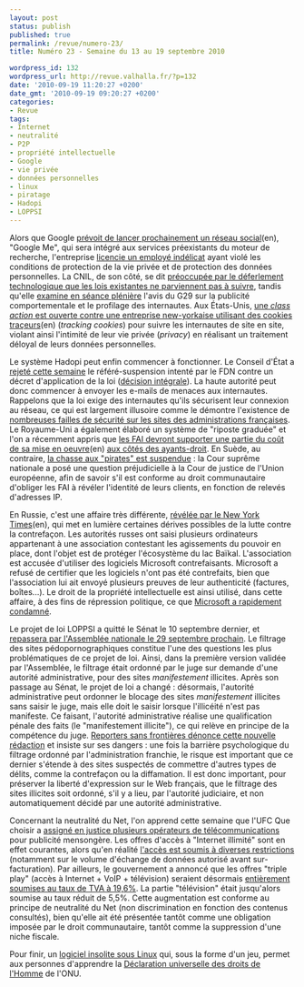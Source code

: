 ```yaml
---
layout: post
status: publish
published: true
permalink: /revue/numero-23/
title: Numéro 23 - Semaine du 13 au 19 septembre 2010

wordpress_id: 132
wordpress_url: http://revue.valhalla.fr/?p=132
date: '2010-09-19 11:20:27 +0200'
date_gmt: '2010-09-19 09:20:27 +0200'
categories:
- Revue
tags:
- Internet
- neutralité
- P2P
- propriété intellectuelle
- Google
- vie privée
- données personnelles
- linux
- piratage
- Hadopi
- LOPPSI
---
```

<p>Alors que Google <a href="http://arstechnica.com/web/news/2010/09/google-planning-to-ape-facebook-for-google-me-social-network.ars">prévoit de lancer prochainement un réseau social</a><span class="lang">(en)</span>, "Google Me", qui sera intégré aux services préexistants du moteur de recherche, l'entreprise <a href="http://www.lemondeinformatique.fr/actualites/lire-un-salarie-de-google-vire-pour-violation-des-donnees-personnelles-31658.html">licencie un employé indélicat</a> ayant violé les conditions de protection de la vie privée et de protection des données personnelles. La CNIL, de son côté, se dit <a href="http://www.numerama.com/magazine/16784-la-cnil-se-dit-extremement-preoccupee-par-le-deferlement-high-tech.html">préoccupée par le déferlement technologique que les lois existantes ne parviennent pas à suivre</a>, tandis qu'elle <a href="http://www.cnil.fr/nc/la-cnil/actu-cnil/article/article/seance-pleniere-du-9-septembre-2010/">examine en séance plénière</a> l'avis du G29 sur la publicité comportementale et le profilage des internautes. Aux États-Unis, <a href="http://arstechnica.com/tech-policy/news/2010/09/lawsuit-targets-advertiser-over-sneaky-html5-pseudo-cookies.ars">une <i>class action</i> est ouverte contre une entreprise new-yorkaise utilisant des cookies traçeurs</a><span class="lang">(en)</span> (<i>tracking cookies</i>) pour suivre les internautes de site en site, violant ainsi l'intimité de leur vie privée (<i>privacy</i>) en réalisant un traitement déloyal de leurs données personnelles.</p>
<p>Le système Hadopi peut enfin commencer à fonctionner. Le Conseil d'État a <a href="http://www.zdnet.fr/actualites/le-conseil-d-etat-rejette-le-recours-du-fdn-hadopi-evite-la-paralysie-pour-l-instant-39754590.htm">rejeté cette semaine</a> le référé-suspension intenté par le FDN contre un décret d'application de la loi (<a href="http://www.pcinpact.com/actu/news/59372-hadopi-conseil-detat-fdn.htm">décision intégrale</a>). La haute autorité peut donc commencer à envoyer les e-mails de menaces aux internautes. Rappelons que la loi exige des internautes qu'ils sécurisent leur connexion au réseau, ce qui est largement illusoire comme le démontre l'existence de <a href="http://www.numerama.com/magazine/16753-la-negligence-caracterisee-des-sites-gouvernementaux.html">nombreuses failles de sécurité sur les sites des administrations françaises</a>. Le Royaume-Uni a également élaboré un système de "riposte graduée" et l'on a récemment appris que <a href="http://arstechnica.com/tech-policy/news/2010/09/should-isps-pay-for-p2p-warning-letters-uk-says-yes.ars">les FAI devront supporter une partie du coût de sa mise en oeuvre</a><span class="lang">(en)</span> <a href="http://www.numerama.com/magazine/16766-en-grande-bretagne-la-riposte-graduee-sera-payee-par-les-ayants-droit-et-les-fai.html">aux côtés des ayants-droit</a>. En Suède, au contraire, <a href="http://www.numerama.com/magazine/16812-la-chasse-aux-pirates-suspendue-en-suede.html">la chasse aux "pirates" est suspendue</a> : la Cour suprême nationale a posé une question préjudicielle à la Cour de justice de l'Union européenne, afin de savoir s'il est conforme au droit communautaire d'obliger les FAI à révéler l'identité de leurs clients, en fonction de relevés d'adresses IP.</p>
<p>En Russie, c'est une affaire très différente, <a href="http://www.nytimes.com/2010/09/12/world/europe/12raids.html">révélée par le New York Times</a><span class="lang">(en)</span>, qui met en lumière certaines dérives possibles de la lutte contre la contrefaçon. Les autorités russes ont saisi plusieurs ordinateurs appartenant à une association contestant les agissements du pouvoir en place, dont l'objet est de protéger l'écosystème du lac Baïkal. L'association est accusée d'utiliser des logiciels Microsoft contrefaisants. Microsoft a refusé de certifier que les logiciels n'ont pas été contrefaits, bien que l'association lui ait envoyé plusieurs preuves de leur authenticité (factures, boîtes...). Le droit de la propriété intellectuelle est ainsi utilisé, dans cette affaire, à des fins de répression politique, ce que <a href="http://www.numerama.com/magazine/16770-microsoft-condame-l-exploitation-politique-des-lois-anti-piratage-sous-la-pression-mediatique.html">Microsoft a rapidement condamné</a>.</p>
<p>Le projet de loi LOPPSI a quitté le Sénat le 10 septembre dernier, et <a href="http://www.pcinpact.com/actu/news/59397-loppsi-blocage-lionel-tardy-filtrage.htm">repassera par l'Assemblée nationale le 29 septembre prochain</a>. Le filtrage des sites pédopornographiques constitue l'une des questions les plus problématiques de ce projet de loi. Ainsi, dans la première version validée par l'Assemblée, le filtrage était ordonné par le juge sur demande d'une autorité administrative, pour des sites <i>manifestement</i> illicites. Après son passage au Sénat, le projet de loi a changé : désormais, l'autorité administrative peut ordonner le blocage des sites <i>manifestement</i> illicites sans saisir le juge, mais elle doit le saisir lorsque l'illicéité n'est pas manifeste. Ce faisant, l'autorité administrative réalise une qualification pénale des faits (le "manifestement illicite"), ce qui relève en principe de la compétence du juge. <a href="http://www.lemonde.fr/technologies/article/2010/09/16/rsf-critique-le-filtrage-du-net-prevu-par-la-loppsi-2_1411897_651865.html">Reporters sans frontières dénonce cette nouvelle rédaction</a> et insiste sur ses dangers : une fois la barrière psychologique du filtrage ordonné par l'administration franchie, le risque est important que ce dernier s'étende à des sites suspectés de commettre d'autres types de délits, comme la contrefaçon ou la diffamation. Il est donc important, pour préserver la liberté d'expression sur le Web français, que le filtrage des sites illicites soit ordonné, s'il y a lieu, par l'autorité judiciaire, et non automatiquement décidé par une autorité administrative.</p>
<p>Concernant la neutralité du Net, l'on apprend cette semaine que l'UFC Que choisir a <a href="http://www.lemonde.fr/technologies/article/2010/09/15/internet-illimite-l-ufc-que-choisir-assigne-orange-et-sfr-en-justice_1411674_651865.html">assigné en justice plusieurs opérateurs de télécommunications</a> pour publicité mensongère. Les offres d'accès à "Internet illimité" sont en effet courantes, alors qu'en réalité <a href="http://www.numerama.com/magazine/16797-internet-illimite-orange-et-sfr-assignes-pour-pratiques-commerciales-trompeuses.html">l'accès est soumis à diverses restrictions</a> (notamment sur le volume d'échange de données autorisé avant sur-facturation). Par ailleurs, le gouvernement a annoncé que les offres "triple play" (accès à Internet + VoIP + télévision) seraient désormais <a href="http://www.lemonde.fr/technologies/article/2010/09/16/la-saga-de-la-tva-sur-les-offres-triple-play_1412154_651865.html">entièrement soumises au taux de TVA à 19,6%</a>. La partie "télévision" était jusqu'alors soumise au taux réduit de 5,5%. Cette augmentation est conforme au principe de neutralité du Net (non discrimination en fonction des contenus consultés), bien qu'elle ait été présentée tantôt comme une obligation imposée par le droit communautaire, tantôt comme la suppression d'une niche fiscale.</p>
<p>Pour finir, un <a href="http://www.clapico.com/2010/09/18/ri-li/">logiciel insolite sous Linux</a> qui, sous la forme d'un jeu, permet aux personnes d'apprendre la <a href="http://www.un.org/fr/documents/udhr/">Déclaration universelle des droits de l'Homme</a> de l'ONU.</p>

